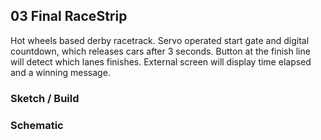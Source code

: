 ## 03 Final RaceStrip

Hot wheels based derby racetrack. Servo operated start gate and digital countdown, which releases cars after 3 seconds. Button at the finish line will detect which lanes finishes. External screen will display time elapsed and a winning message. 

### Sketch / Build


### Schematic
